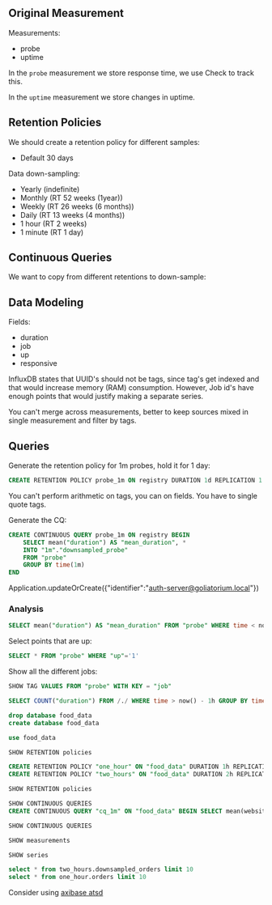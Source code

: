 ## Original Measurement

Measurements:
* probe
* uptime

In the `probe` measurement we store response time, we use Check to track this.

In the `uptime` measurement we store changes in uptime.





## Retention Policies

We should create a retention policy for different samples:

* Default 30 days

Data down-sampling:

* Yearly (indefinite)
* Monthly (RT 52 weeks (1year))
* Weekly (RT 26 weeks (6 months))
* Daily (RT 13 weeks (4 months))
* 1 hour (RT 2 weeks)
* 1 minute (RT 1 day)

## Continuous Queries

We want to copy from different retentions to down-sample:


## Data Modeling

Fields: 
- duration
- job 
- up
- responsive

InfluxDB states that UUID's should not be tags, since tag's get indexed and that would increase memory (RAM) consumption. However, Job id's have enough points that would justify making a separate series.

You can't merge across measurements, better to keep sources mixed in single measurement and filter by tags.

## Queries

Generate the retention policy for 1m probes, hold it for 1 day:

```sql
CREATE RETENTION POLICY probe_1m ON registry DURATION 1d REPLICATION 1 DEFAULT
```

You can't perform arithmetic on tags, you can on fields. 
You have to single quote tags.

Generate the CQ:

```sql
CREATE CONTINUOUS QUERY probe_1m ON registry BEGIN
    SELECT mean("duration") AS "mean_duration", *
    INTO "1m"."downsampled_probe"
    FROM "probe"
    GROUP BY time(1m)
END
```


Application.updateOrCreate({"identifier":"auth-server@goliatorium.local"})

### Analysis

```sql
SELECT mean("duration") AS "mean_duration" FROM "probe" WHERE time < now() GROUP BY time(10m) LIMIT 10
```

Select points that are up:
```sql
SELECT * FROM "probe" WHERE "up"='1'
```

Show all the different jobs:
```sql
SHOW TAG VALUES FROM "probe" WITH KEY = "job"
```

```sql
SELECT COUNT("duration") FROM /./ WHERE time > now() - 1h GROUP BY time(10m)
```

```sql
drop database food_data
create database food_data

use food_data

SHOW RETENTION policies

CREATE RETENTION POLICY "one_hour" ON "food_data" DURATION 1h REPLICATION 1 DEFAULT
CREATE RETENTION POLICY "two_hours" ON "food_data" DURATION 2h REPLICATION 1

SHOW RETENTION policies

SHOW CONTINUOUS QUERIES
CREATE CONTINUOUS QUERY "cq_1m" ON "food_data" BEGIN SELECT mean(website) AS mean_website, mean(phone) AS mean_phone INTO food_data.two_hours.downsampled_orders FROM food_data.one_hour.orders GROUP BY time(1m), guid, host END

SHOW CONTINUOUS QUERIES

SHOW measurements

SHOW series
```

```sql
select * from two_hours.downsampled_orders limit 10
select * from one_hour.orders limit 10
```


Consider using [axibase atsd](https://github.com/axibase/atsd)